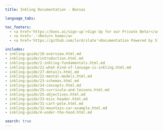```yaml
---
title: Inkling Documentation - Bonsai

language_tabs:

toc_footers:
  - <a href='https://bons.ai/sign-up'>Sign Up for our Private Beta!</a>
  - <a href='.'>Return home</a>
  - <a href='https://github.com/lord/slate'>Documentation Powered by Slate</a>

includes:
- inkling-guide/10-overview.html.md
- inkling-guide/introduction.html.md
- inkling-guide/2-inkling-fundamentals.html.md
- inkling-guide/21-what-kind-of-lanuage-is-inkling.html.md
- inkling-guide/27-details.html.md
- inkling-guide/22-mental-models.html.md
- inkling-guide/23-schemas.html.md
- inkling-guide/24-concepts.html.md
- inkling-guide/25-curricula-and-lessons.html.md
- inkling-guide/25-objectives.html.md
- inkling-guide/33-misc-header.html.md
- inkling-guide/31-cart-pole.html.md
- inkling-guide/32-mountain-car-example.html.md
- inkling-guide/4-under-the-hood.html.md

search: true
---
```

